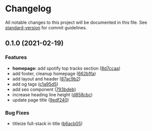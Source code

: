# Changelog

All notable changes to this project will be documented in this file. See [standard-version](https://github.com/conventional-changelog/standard-version) for commit guidelines.

## 0.1.0 (2021-02-19)


### Features

* **homepage:** add spotify top tracks section ([8d7ccaa](https://github.com/frankhock/okfrankie.com/commit/8d7ccaad32f463542fa707a8ce8991c6eb7b1e05))
* add footer, cleanup homepage ([662b1fa](https://github.com/frankhock/okfrankie.com/commit/662b1fa2bdcb6c46c83dbae888b091e28537eef8))
* add layout and header ([87ac9b2](https://github.com/frankhock/okfrankie.com/commit/87ac9b221e05d814f998998f4620cd1e677c4def))
* add og tags ([c1a95d5](https://github.com/frankhock/okfrankie.com/commit/c1a95d565eb68958b6dd7668d49240ac7073396a))
* add seo component ([793bdeb](https://github.com/frankhock/okfrankie.com/commit/793bdeb7b625305b32a381a5b050ac088eca1f7a))
* increase heading line height ([d858cbc](https://github.com/frankhock/okfrankie.com/commit/d858cbca11ceb00a5b5bef2b485b9a711103ad0d))
* update page title ([9edf240](https://github.com/frankhock/okfrankie.com/commit/9edf240d086112f3ffd4f4792063028260303858))


### Bug Fixes

* titleize full-stack in title ([b6acb05](https://github.com/frankhock/okfrankie.com/commit/b6acb0512f3eef5db6fd803cd831077c383cd954))
